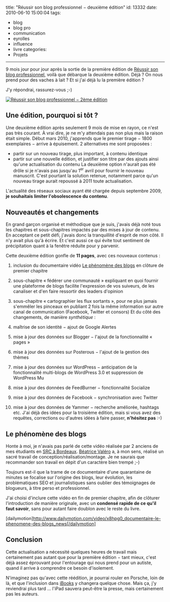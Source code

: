 title: "Réussir son blog professionnel − deuxième édition"
id: 13332
date: 2010-06-10 15:00:04
tags:
- blog
- blog pro
- communication
- eyrolles
- influence
- livre
categories:
- Projets
---

9 mois jour pour jour après la sortie de la première édition de [Réussir son blog professionnel](http://reussir-son-blog.pro/), voilà que débarque la deuxième édition. Déjà ? On nous prend pour des vaches à lait ? Et si j'ai déjà lu la première édition ?

J'y répondrai, rassurez-vous ;-)

[![Réussir son blog professionnel − 2ème édition](https://oncletom.io/images/2009/08/reussir-son-blog-professionnel-2eme-edition-nq8-252x300.png)](http://amzn.to/blog-professionnel)

<!--more-->

## Une édition, pourquoi si tôt ?

Une deuxième édition après seulement 9 mois de mise en rayon, ce n'est pas très courant. À vrai dire, je ne m'y attendais pas non plus mais la raison était simple. Début mars 2010, j'apprends que le premier tirage − 1800 exemplaires − arrive à épuisement. 2 alternatives me sont proposées :

*   partir sur un nouveau tirage, plus important, à contenu identique
*   partir sur une nouvelle édition, et justifier son titre par des ajouts ainsi qu'une actualisation du contenu
La deuxième option n'aurait pas été drôle si je n'avais pas jusqu'au 1<sup>er</sup> avril pour fournir le nouveau manuscrit. C'est pourtant la solution retenue, notamment parce qu'un nouveau tirage aurait repoussé à 2011 toute actualisation.

L'actualité des réseaux sociaux ayant été chargée depuis septembre 2009, **je souhaitais limiter l'obsolescence du contenu**.

## Nouveautés et changements

En grand garçon organisé et méthodique que je suis, j'avais déjà noté tous les chapitres et sous-chapitres impactés par des mises à jour de contenu. En acceptant ce petit défi, j'avais donc la tranquillité d'esprit de mon côté. Il n'y avait plus qu'à écrire.
Et c'est aussi ce qui évite tout sentiment de précipitation quant à la fenêtre réduite pour y parvenir.

Cette deuxième édition gonfle de **11 pages**, avec ces nouveaux contenus :

1.  inclusion du documentaire vidéo [Le phénomène des blogs](http://www.dailymotion.com/video/x8hpg0_documentaire-le-phenomene-des-blogs_news) en clôture de premier chapitre
2.  sous-chapitre « fédérer une communauté » expliquant en quoi fournir une plateforme de blogs facilite l'expression de vos suiveurs, de les canaliser et d'en faire ressortir des leaders d'opinion
3.  sous-chapitre « cartographier les flux sortants », pour ne plus jamais s'emmêler les pinceaux en publiant 2 fois la même information sur autre canal de communication (Facebook, Twitter et consors)
Et du côté des changements, de manière _synthétique_ :

1.  maîtrise de son identité − ajout de Google Alertes
2.  mise à jour des données sur Blogger − l'ajout de la fonctionnalité « pages »
3.  mise à jour des données sur Posterous − l'ajout de la gestion des thèmes
4.  mise à jour des données sur WordPress − anticipation de la fonctionnalité multi-blogs de WordPress 3.0 et suppression de WordPress Mu
5.  mise à jour des données de FeedBurner − fonctionnalité Socialize
6.  mise à jour des données de Facebook − synchronisation avec Twitter
7.  mise à jour des données de Yammer − recherche améliorée, hashtags etc.
J'ai déjà des idées pour la troisième édition, mais si vous avez des requêtes, corrections ou d'autres idées à faire passer, **n'hésitez pas** :-)

## Le phénomène des blogs

Honte à moi, je n'avais pas parlé de cette vidéo réalisée par 2 anciens de mes étudiants en [SRC à Bordeaux](http://www.srcbordeaux.com/). [Béatrice Valéro](http://www.beatricevalero.com/) a, à mon sens, réalisé un sacré travail de conception/réalisation/montage. Je ne saurais que recommander son travail en dépit d'un caractère bien trempé ;-)

Toujours est-il que la trame de ce documentaire d'une quarantaine de minutes se focalise sur l'origine des blogs, leur évolution, les problématiques SEO et journalistiques sans oublier des témoignages de blogueurs, à titre perso et professionnel.

J'ai choisi d'inclure cette vidéo en fin de premier chapitre, afin de clôturer l'introduction de manière originale, avec un **condensé rapide de ce qu'il faut savoir**, sans pour autant faire doublon avec le reste du livre.

[dailymotion]http://www.dailymotion.com/video/x8hpg0_documentaire-le-phenomene-des-blogs_news[/dailymotion]

## Conclusion

Cette actualisation a nécessité quelques heures de travail mais certainement pas autant que pour la première édition − tant mieux, c'est déjà assez éprouvant pour l'entourage qui nous prend pour un autiste, quand il arrive à comprendre ce besoin d'isolement.

N'imaginez pas qu'avec cette réédition, je pourrai rouler en Porsche, loin de là, et que l'inclusion dans [iBooks](http://www.apple.com/ipad/features/ibooks.html) y changera quelque chose.
Mais ça, j'y reviendrai plus tard ... l'iPad sauvera peut-être la presse, mais certainement pas les auteurs.